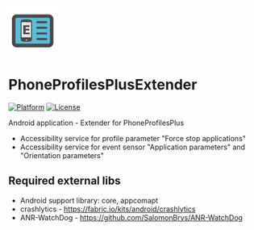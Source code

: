 ![PhoneProfilesPlusExtender icon](/art/ic_launcher_README.png)  

PhoneProfilesPlusExtender
=========================

[![Platform](https://img.shields.io/badge/platform-android-green.svg)](http://developer.android.com/index.html)
[![License](https://img.shields.io/hexpm/l/plug.svg)](https://github.com/henrichg/PhoneProfilesPlus/blob/master/LICENSE)

Android application - Extender for PhoneProfilesPlus
- Accessibility service for profile parameter "Force stop applications"
- Accessibility service for event sensor "Application parameters" and "Orientation parameters"

Required external libs
----------------------

- Android support library: core, appcomapt
- crashlytics - https://fabric.io/kits/android/crashlytics
- ANR-WatchDog - https://github.com/SalomonBrys/ANR-WatchDog
